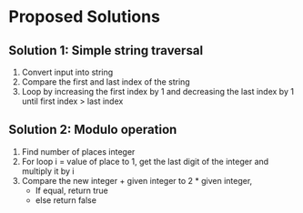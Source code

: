 # Proposed Solutions  

## Solution 1: Simple string traversal
1. Convert input into string
2. Compare the first and last index of the string
3. Loop by increasing the first index by 1 and decreasing the last index by 1 until first index > last index

## Solution 2: Modulo operation
1. Find number of places integer
2. For loop i = value of place to 1, get the last digit of the integer and multiply it by i
3. Compare the new integer + given integer to 2 * given integer,
    - If equal, return true
    - else return false
